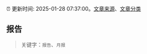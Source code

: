 :alarm_clock: 更新时间: 2025-01-28 07:37:00。[文章来源](/README.md)、[文章分类](/TAGS.md)

## 报告


> 关键字：`报告`、`月报`



